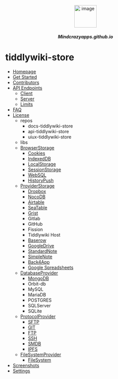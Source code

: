 <!-- docs/_sidebar.md -->

<p align="center">
 <img src="https://cdn-icons-png.flaticon.com/512/8947/8947740.png" alt="image" width="70px">
</p>

<h5 align="center">Mindcrazyapps.github.io</h5>

# tiddlywiki-store

* [Homepage](/README.md)
* [Get Started](get-started/README.md)
* [Contributors](contributors/README.md)
* [API Endpoints](api/README.md)
   * [Client](api/client/README.md)
   * [Server](api/server/README.md)
   * [Limits](api/limits/README.md)
* [FAQ](/faq/README.md)
* [License](/license/README.md)
   * repos
     * docs-tiddlywiki-store
     * api-tiddlywiki-store
     * uiux-tiddlywiki-store
   * libs
   * [BrowserStorage](/license/README.md) 
     * [Cookies](/license/README.md) 
     * [IndexedDB](/license/README.md) 
     * [LocalStorage](/license/README.md) 
     * [SessionStorage](/license/README.md) 
     * [WebSQL](/license/README.md) 
     * [HistoryPush](/license/README.md) 
   * [ProviderStorage](/license/README.md) 
     * [Dropbox](/license/README.md) 
     * [NocoDB](/license/README.md) 
     * [Airtable](/license/README.md) 
     * [SeaTable](/license/README.md) 
     * [Grist](/license/README.md) 
     * Gitlab
     * GitHub
     * Fission
     * Tiddlywiki Host
     * [Baserow](/license/README.md) 
     * [GoogleDrive](/license/README.md) 
     * [StandardNote](/license/README.md) 
     * [SimpleNote](/license/README.md) 
     * [Back4App](/license/README.md) 
     * [Google Spreadsheets](/license/README.md) 
   * [DatabaseProvider](/license/README.md) 
     * [MongoDB](/license/README.md) 
     * Orbit-db
     * MySQL
     * MariaDB
     * POSTGRES
     * SQLServer
     * SQLite
   * [ProtocolProvider](/license/README.md) 
     * [SFTP](/license/README.md) 
     * [GIT](/license/README.md) 
     * [FTP](/license/README.md) 
     * [SSH](/license/README.md) 
     * [SMDB](/license/README.md) 
     * [IPFS](/license/README.md) 
   * [FileSystemProvider](/license/README.md)  
     * [FileSystem](/license/README.md) 
* [Screenshots](screenshots/README.md)
* [Settings](settings/README.md)
